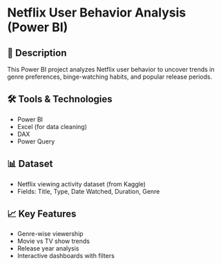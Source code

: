 
# Netflix User Behavior Analysis (Power BI)

## 📌 Description
This Power BI project analyzes Netflix user behavior to uncover trends in genre preferences, binge-watching habits, and popular release periods.

## 🛠️ Tools & Technologies
- Power BI
- Excel (for data cleaning)
- DAX
- Power Query

## 📊 Dataset
- Netflix viewing activity dataset (from Kaggle)
- Fields: Title, Type, Date Watched, Duration, Genre

## 📈 Key Features
- Genre-wise viewership
- Movie vs TV show trends
- Release year analysis
- Interactive dashboards with filters

